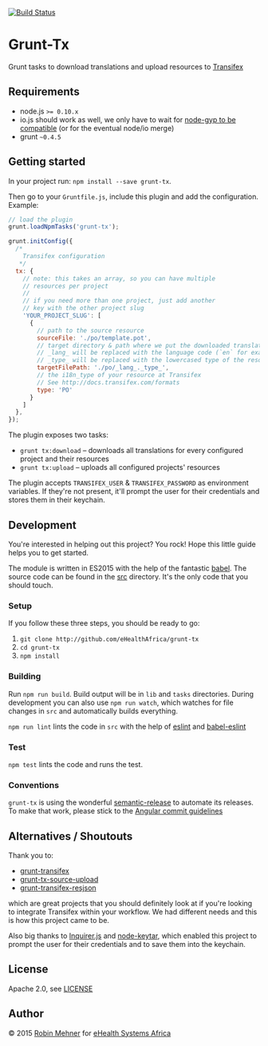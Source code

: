 [![Build Status](https://travis-ci.org/eHealthAfrica/grunt-tx.svg?branch=master)](https://travis-ci.org/eHealthAfrica/grunt-tx)

# Grunt-Tx

Grunt tasks to download translations and upload resources to [Transifex](https://www.transifex.com)

## Requirements

* node.js `>= 0.10.x`
* io.js should work as well, we only have to wait for [node-gyp to be compatible](https://github.com/nodejs/io.js/issues/433) (or for the eventual node/io merge)
* grunt `~0.4.5`

## Getting started

In your project run: `npm install --save grunt-tx`.

Then go to your `Gruntfile.js`, include this plugin and add the configuration. Example:

```javascript
// load the plugin
grunt.loadNpmTasks('grunt-tx');

grunt.initConfig({
  /*
    Transifex configuration
   */
  tx: {
    // note: this takes an array, so you can have multiple
    // resources per project
    //
    // if you need more than one project, just add another
    // key with the other project slug
    'YOUR_PROJECT_SLUG': [
      {
        // path to the source resource
        sourceFile: './po/template.pot',
        // target directory & path where we put the downloaded translations to
        // _lang_ will be replaced with the language code (`en` for example)
        // _type_ will be replaced with the lowercased type of the resource (`po` for example)
        targetFilePath: './po/_lang_._type_',
        // the i18n_type of your resource at Transifex
        // See http://docs.transifex.com/formats
        type: 'PO'
      }
    ]
  },
});
```

The plugin exposes two tasks:

- `grunt tx:download` – downloads all translations for every configured project and their resources
- `grunt tx:upload` – uploads all configured projects' resources

The plugin accepts `TRANSIFEX_USER` & `TRANSIFEX_PASSWORD` as environment variables. If they're not present, it'll prompt the user for their credentials and stores them in their keychain.

## Development

You're interested in helping out this project? You rock! Hope this little guide helps you to get started.

The module is written in ES2015 with the help of the fantastic [babel](https://babeljs.io). The source code can be found in the [src](src/) directory. It's the only code that you should touch.

### Setup

If you follow these three steps, you should be ready to go:

1. `git clone http://github.com/eHealthAfrica/grunt-tx`
2. `cd grunt-tx`
3. `npm install`

### Building

Run `npm run build`. Build output will be in `lib` and `tasks` directories. During development you can also use `npm run watch`, which watches for file changes in `src` and automatically builds everything.

`npm run lint` lints the code in `src` with the help of [eslint](http://eslint.org) and [babel-eslint](https://github.com/babel/babel-eslint)

### Test

`npm test` lints the code and runs the test.

### Conventions

`grunt-tx` is using the wonderful [semantic-release](https://github.com/boennemann/semantic-release) to automate its releases. To make that work, please stick to the [Angular commit guidelines](https://docs.google.com/document/d/1QrDFcIiPjSLDn3EL15IJygNPiHORgU1_OOAqWjiDU5Y)

## Alternatives / Shoutouts

Thank you to:

- [grunt-transifex](https://github.com/erasys/grunt-transifex)
- [grunt-tx-source-upload](https://github.com/CoursePark/grunt-tx-source-upload)
- [grunt-transifex-resjson](https://github.com/futurice/grunt-transifex-resjson)

which are great projects that you should definitely look at if you're looking to integrate Transifex within your workflow. We had different needs and this is how this project came to be.

Also big thanks to [Inquirer.js](https://github.com/SBoudrias/Inquirer.js) and [node-keytar](https://github.com/atom/node-keytar), which enabled this project to prompt the user for their credentials and to save them into the keychain.

## License

Apache 2.0, see [LICENSE](/LICENSE)

## Author

© 2015 [Robin Mehner](http://coding-robin.de) for [eHealth Systems Africa](http://ehealthafrica.org)
